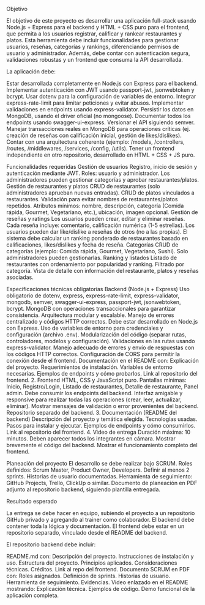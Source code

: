Objetivo


El objetivo de este proyecto es desarrollar una aplicación full-stack usando Node.js + Express para el backend y HTML + CSS puro para el frontend, que permita a los usuarios registrar, calificar y rankear restaurantes y platos. Esta herramienta debe incluir funcionalidades para gestionar usuarios, reseñas, categorías y rankings, diferenciando permisos de usuario y administrador. Además, debe contar con autenticación segura, validaciones robustas y un frontend que consuma la API desarrollada.



La aplicación debe:


Estar desarrollada completamente en Node.js con Express para el backend.
Implementar autenticación con JWT usando passport-jwt, jsonwebtoken y bcrypt.
Usar dotenv para la configuración de variables de entorno.
Integrar express-rate-limit para limitar peticiones y evitar abusos.
Implementar validaciones en endpoints usando express-validator.
Persistir los datos en MongoDB, usando el driver oficial (no mongoose).
Documentar todos los endpoints usando swagger-ui-express.
Versionar el API siguiendo semver.
Manejar transacciones reales en MongoDB para operaciones críticas (ej. creación de reseñas con calificación inicial, gestión de likes/dislikes).
Contar con una arquitectura coherente (ejemplo: /models, /controllers, /routes, /middlewares, /services, /config, /utils).
Tener un frontend independiente en otro repositorio, desarrollado en HTML + CSS + JS puro.


Funcionalidades requeridas
Gestión de usuarios
Registro, inicio de sesión y autenticación mediante JWT.
Roles: usuario y administrador.
Los administradores pueden gestionar categorías y aprobar restaurantes/platos.
Gestión de restaurantes y platos
CRUD de restaurantes (solo administradores aprueban nuevas entradas).
CRUD de platos vinculados a restaurantes.
Validación para evitar nombres de restaurantes/platos repetidos.
Atributos mínimos: nombre, descripción, categoría (Comida rápida, Gourmet, Vegetariano, etc.), ubicación, imagen opcional.
Gestión de reseñas y ratings
Los usuarios pueden crear, editar y eliminar reseñas.
Cada reseña incluye: comentario, calificación numérica (1-5 estrellas).
Los usuarios pueden dar like/dislike a reseñas de otros (no a las propias).
El sistema debe calcular un ranking ponderado de restaurantes basado en calificaciones, likes/dislikes y fecha de reseña.
Categorías
CRUD de categorías (ejemplo: Comida rápida, Gourmet, Vegetariano, Sushi).
Solo administradores pueden gestionarlas.
Ranking y listados
Listado de restaurantes con ordenamiento por popularidad y ranking.
Filtrado por categoría.
Vista de detalle con información del restaurante, platos y reseñas asociadas.




Especificaciones técnicas obligatorias
Backend (Node.js + Express)
Uso obligatorio de dotenv, express, express-rate-limit, express-validator, mongodb, semver, swagger-ui-express, passport-jwt, jsonwebtoken, bcrypt.
MongoDB con operaciones transaccionales para garantizar consistencia.
Arquitectura modular y escalable.
Manejo de errores centralizado y códigos HTTP correctos.
Debe estar desarrollado en Node.js con Express.
Uso de variables de entorno para credenciales y configuración (archivo .env).
Modularización del código (separar rutas, controladores, modelos y configuración).
Validaciones en las rutas usando express-validator.
Manejo adecuado de errores y envío de respuestas con los códigos HTTP correctos.
Configuración de CORS para permitir la conexión desde el frontend.
Documentación en el README con:
Explicación del proyecto.
Requerimientos de instalación.
Variables de entorno necesarias.
Ejemplos de endpoints y cómo probarlos.
Link al repositorio del frontend.
2. Frontend
HTML, CSS y JavaScript puro.
Pantallas mínimas: Inicio, Registro/Login, Listado de restaurantes, Detalle de restaurante, Panel admin.
Debe consumir los endpoints del backend.
Interfaz amigable y responsive para realizar todas las operaciones (crear, leer, actualizar, eliminar).
Mostrar mensajes de validación o error provenientes del backend.
Repositorio separado del backend.
3. Documentación (README del backend)
Descripción del proyecto y temática elegida.
Tecnologías usadas.
Pasos para instalar y ejecutar.
Ejemplos de endpoints y cómo consumirlos.
Link al repositorio del frontend.
4. Video de entrega
Duración máxima: 10 minutos.
Deben aparecer todos los integrantes en cámara.
Mostrar brevemente el código del backend.
Mostrar el funcionamiento completo del frontend.




Planeación del proyecto
El desarrollo se debe realizar bajo SCRUM.
Roles definidos: Scrum Master, Product Owner, Developers.
Definir al menos 2 sprints.
Historias de usuario documentadas.
Herramienta de seguimiento: GitHub Projects, Trello, ClickUp o similar.
Documento de planeación en PDF adjunto al repositorio backend, siguiendo plantilla entregada.


Resultado esperado

La entrega se debe hacer en equipo, subiendo el proyecto a un repositorio GitHub privado y agregando al trainer como colaborador. El backend debe contener toda la lógica y documentación. El frontend debe estar en un repositorio separado, vinculado desde el README del backend.



El repositorio backend debe incluir:

README.md con:
Descripción del proyecto.
Instrucciones de instalación y uso.
Estructura del proyecto.
Principios aplicados.
Consideraciones técnicas.
Créditos.
Link al repo del frontend.
Documento SCRUM en PDF con:
Roles asignados.
Definición de sprints.
Historias de usuario.
Herramienta de seguimiento.
Evidencias.
Video enlazado en el README mostrando:
Explicación técnica.
Ejemplos de código.
Demo funcional de la aplicación completa.